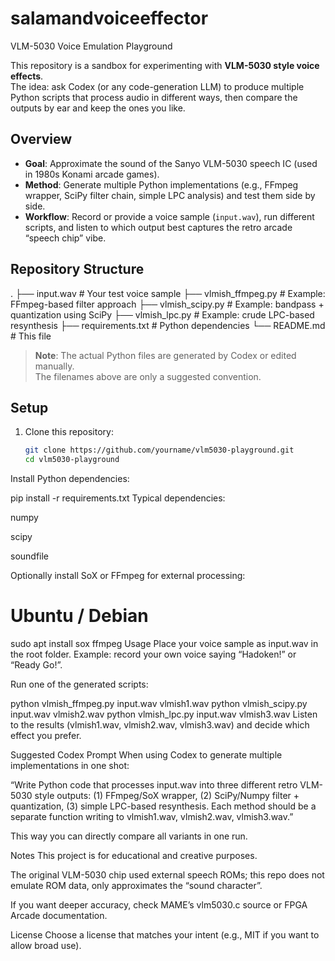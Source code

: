 # salamandvoiceeffector
 VLM-5030 Voice Emulation Playground

This repository is a sandbox for experimenting with **VLM-5030 style voice effects**.  
The idea: ask Codex (or any code-generation LLM) to produce multiple Python scripts that process audio in different ways, then compare the outputs by ear and keep the ones you like.

## Overview

- **Goal**: Approximate the sound of the Sanyo VLM-5030 speech IC (used in 1980s Konami arcade games).
- **Method**: Generate multiple Python implementations (e.g., FFmpeg wrapper, SciPy filter chain, simple LPC analysis) and test them side by side.
- **Workflow**: Record or provide a voice sample (`input.wav`), run different scripts, and listen to which output best captures the retro arcade “speech chip” vibe.

## Repository Structure

.
├── input.wav # Your test voice sample
├── vlmish_ffmpeg.py # Example: FFmpeg-based filter approach
├── vlmish_scipy.py # Example: bandpass + quantization using SciPy
├── vlmish_lpc.py # Example: crude LPC-based resynthesis
├── requirements.txt # Python dependencies
└── README.md # This file



> **Note**: The actual Python files are generated by Codex or edited manually.  
> The filenames above are only a suggested convention.

## Setup

1. Clone this repository:
   ```bash
   git clone https://github.com/yourname/vlm5030-playground.git
   cd vlm5030-playground
Install Python dependencies:


pip install -r requirements.txt
Typical dependencies:

numpy

scipy

soundfile

Optionally install SoX or FFmpeg for external processing:


# Ubuntu / Debian
sudo apt install sox ffmpeg
Usage
Place your voice sample as input.wav in the root folder.
Example: record your own voice saying “Hadoken!” or “Ready Go!”.

Run one of the generated scripts:


python vlmish_ffmpeg.py input.wav vlmish1.wav
python vlmish_scipy.py input.wav vlmish2.wav
python vlmish_lpc.py   input.wav vlmish3.wav
Listen to the results (vlmish1.wav, vlmish2.wav, vlmish3.wav) and decide which effect you prefer.

Suggested Codex Prompt
When using Codex to generate multiple implementations in one shot:

“Write Python code that processes input.wav into three different retro VLM-5030 style outputs: (1) FFmpeg/SoX wrapper, (2) SciPy/Numpy filter + quantization, (3) simple LPC-based resynthesis. Each method should be a separate function writing to vlmish1.wav, vlmish2.wav, vlmish3.wav.”

This way you can directly compare all variants in one run.

Notes
This project is for educational and creative purposes.

The original VLM-5030 chip used external speech ROMs; this repo does not emulate ROM data, only approximates the “sound character”.

If you want deeper accuracy, check MAME’s vlm5030.c source or FPGA Arcade documentation.

License
Choose a license that matches your intent (e.g., MIT if you want to allow broad use).
